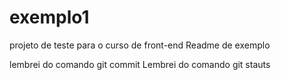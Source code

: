 # exemplo1
projeto de teste para o curso de front-end
Readme de exemplo

lembrei do comando git commit
Lembrei do comando git stauts

